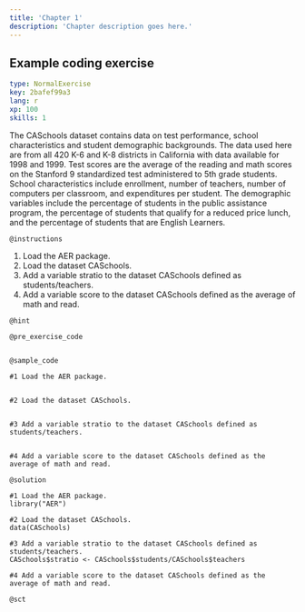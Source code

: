```yaml
---
title: 'Chapter 1'
description: 'Chapter description goes here.'
---
```


## Example coding exercise

```yaml
type: NormalExercise
key: 2bafef99a3
lang: r
xp: 100
skills: 1
```

The CASchools dataset contains data on test performance, school characteristics and student demographic backgrounds. The data used here are from all 420 K-6 and K-8 districts in California with data available for 1998 and 1999. Test scores are the average of the reading and math scores on the Stanford 9 standardized test administered to 5th grade students. School characteristics include enrollment, number of teachers, number of computers per classroom, and expenditures per student. The demographic variables include the percentage of
students in the public assistance program, the percentage of students that qualify for a reduced price lunch, and the percentage of students that are
English Learners.

`@instructions`
1) Load the AER package.
2) Load the dataset CASchools.
3) Add a variable stratio to the dataset CASchools defined as students/teachers.
4) Add a variable score to the dataset CASchools defined as the average of math and read.

`@hint`


`@pre_exercise_code`
```{r}

```

`@sample_code`
```{r}
#1 Load the AER package.


#2 Load the dataset CASchools.


#3 Add a variable stratio to the dataset CASchools defined as students/teachers.


#4 Add a variable score to the dataset CASchools defined as the average of math and read.

```

`@solution`
```{r}
#1 Load the AER package.
library("AER")

#2 Load the dataset CASchools.
data(CASchools)

#3 Add a variable stratio to the dataset CASchools defined as students/teachers.
CASchools$stratio <- CASchools$students/CASchools$teachers

#4 Add a variable score to the dataset CASchools defined as the average of math and read.

```

`@sct`
```{r}

```
